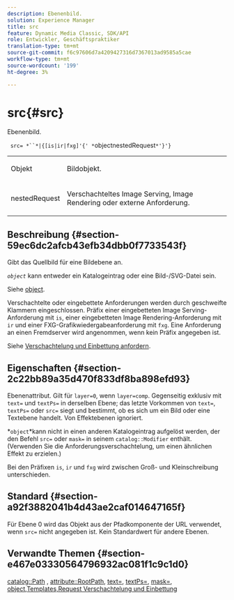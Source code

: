 ```yaml
---
description: Ebenenbild.
solution: Experience Manager
title: src
feature: Dynamic Media Classic, SDK/API
role: Entwickler, Geschäftspraktiker
translation-type: tm+mt
source-git-commit: f6c97606d7a4209427316d7367013ad9585a5cae
workflow-type: tm+mt
source-wordcount: '199'
ht-degree: 3%

---
```



# src{#src}

Ebenenbild.

` src= *``*|{[is|ir|fxg]'{' *`objectnestedRequest`*'}'}`

<table id="simpletable_59104309B8284B21ABCE7DC95BF5A273"> 
 <tr class="strow"> 
  <td class="stentry"> <p> <span class="varname"> Objekt </span> </p> </td> 
  <td class="stentry"> <p>Bildobjekt. </p> </td> 
 </tr> 
 <tr class="strow"> 
  <td class="stentry"> <p> <span class="varname"> nestedRequest  </span> </p> </td> 
  <td class="stentry"> <p>Verschachteltes Image Serving, Image Rendering oder externe Anforderung. </p> </td> 
 </tr> 
</table>

## Beschreibung {#section-59ec6dc2afcb43efb34dbb0f7733543f}

Gibt das Quellbild für eine Bildebene an.

*`object`* kann entweder ein Katalogeintrag oder eine Bild-/SVG-Datei sein.

Siehe [object](../../../../../is-api/http-ref/image-serving-api-ref/c-http-protocol-reference/c-data-types/r-object.md#reference-2591bd24548d462782c68d138ef795a0).

Verschachtelte oder eingebettete Anforderungen werden durch geschweifte Klammern eingeschlossen. Präfix einer eingebetteten Image Serving-Anforderung mit `is`, einer eingebetteten Image Rendering-Anforderung mit `ir` und einer FXG-Grafikwiedergabeanforderung mit `fxg`. Eine Anforderung an einen Fremdserver wird angenommen, wenn kein Präfix angegeben ist.

Siehe [Verschachtelung und Einbettung anfordern](../../../../../is-api/http-ref/image-serving-api-ref/c-http-protocol-reference/c-syntax-and-features/r-request-nesting-and-embedding.md#reference-38ec66d4062046589e16c39bf1c6049b).

## Eigenschaften {#section-2c22bb89a35d470f833df8ba898efd93}

Ebenenattribut. Gilt für `layer=0`, wenn `layer=comp`. Gegenseitig exklusiv mit `text=` und `textPs=` in derselben Ebene; das letzte Vorkommen von `text=`, `textPs=` oder `src=` siegt und bestimmt, ob es sich um ein Bild oder eine Textebene handelt. Von Effektebenen ignoriert.

*`object`*kann nicht in einen anderen Katalogeintrag aufgelöst werden, der den Befehl `src=` oder `mask=` in seinem `catalog::Modifier` enthält. (Verwenden Sie die Anforderungsverschachtelung, um einen ähnlichen Effekt zu erzielen.)

Bei den Präfixen `is`, `ir` und `fxg` wird zwischen Groß- und Kleinschreibung unterschieden.

## Standard {#section-a92f3882041b4d43ae2caf014647165f}

Für Ebene 0 wird das Objekt aus der Pfadkomponente der URL verwendet, wenn `src=` nicht angegeben ist. Kein Standardwert für andere Ebenen.

## Verwandte Themen {#section-e467e03330564796932ac081f1c9c1d0}

[catalog::Path](/help/aem-is-ir-api/is-api/image-catalog/image-serving-api-ref/c-image-catalog-reference/c-image-svg-data-reference/c-image-data-reference/r-path-cat.md) ,  [attribute::RootPath](../../../../../is-api/image-catalog/image-serving-api-ref/c-image-catalog-reference/c-attributes-reference/r-rootpath.md#reference-17d57e5967be403b8408fa7214017494),  [text=](../../../../../is-api/http-ref/image-serving-api-ref/c-http-protocol-reference/c-command-reference/r-text.md#reference-84634052e48548539a1ef63cbe41f22f),  [textPs=](../../../../../is-api/http-ref/image-serving-api-ref/c-http-protocol-reference/c-command-reference/r-textps.md#reference-4209a2a6169f44278da2647cfb0cd767),  [mask=](../../../../../is-api/http-ref/image-serving-api-ref/c-http-protocol-reference/c-command-reference/r-mask.md#reference-922254e027404fb890b850e2723ee06e),  [ ](../../../../../is-api/http-ref/image-serving-api-ref/c-http-protocol-reference/c-data-types/r-object.md#reference-2591bd24548d462782c68d138ef795a0)  [ ](../../../../../is-api/http-ref/image-serving-api-ref/c-http-protocol-reference/c-templates/c-templates.md#concept-3cd2d2adae0e41b2979b9640244d4d3e)  [object,Templates,Request Verschachtelung und Einbettung](../../../../../is-api/http-ref/image-serving-api-ref/c-http-protocol-reference/c-syntax-and-features/r-request-nesting-and-embedding.md#reference-38ec66d4062046589e16c39bf1c6049b)
